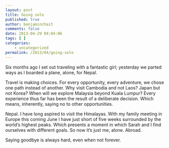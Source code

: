 ```yaml
---
layout: post
title: Going solo
published: true
author: benjaminchait
comments: false
date: 2013-04-29 04:04:06
tags: [ ]
categories:
    - uncategorized
permalink: /2013/04/going-solo
---
```

Six months ago I set out traveling with a fantastic girl; yesterday we parted ways as I boarded a plane, alone, for Nepal.

Travel is making choices. For every opportunity, every adventure, we chose one path instead of another. Why visit Cambodia and not Laos? Japan but not Korea? When will we explore Malaysia beyond Kuala Lumpur? Every experience thus far has been the result of a deliberate decision. Which means, inherently, saying no to other opportunities.

Nepal. I have long aspired to visit the Himalayas. With my family meeting in Europe this coming June I have just short of five weeks surrounded by the world’s highest peaks. Which presents a moment in which Sarah and I find ourselves with different goals. So now it’s just me, alone. Abroad.

Saying goodbye is always hard, even when not forever.
